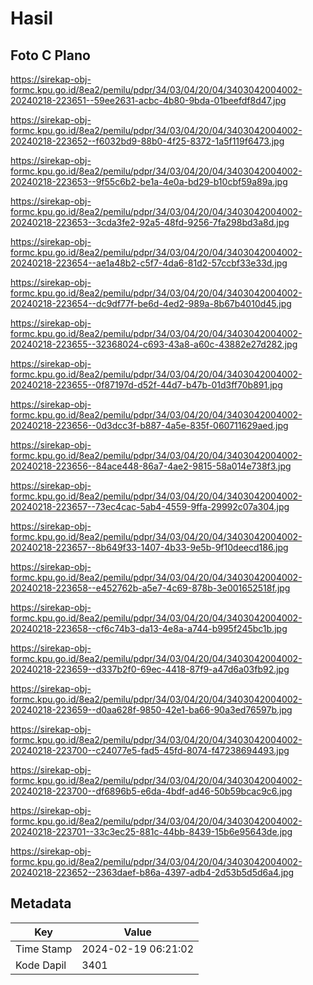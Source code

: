 # Hasil

## Foto C Plano

https://sirekap-obj-formc.kpu.go.id/8ea2/pemilu/pdpr/34/03/04/20/04/3403042004002-20240218-223651--59ee2631-acbc-4b80-9bda-01beefdf8d47.jpg

https://sirekap-obj-formc.kpu.go.id/8ea2/pemilu/pdpr/34/03/04/20/04/3403042004002-20240218-223652--f6032bd9-88b0-4f25-8372-1a5f119f6473.jpg

https://sirekap-obj-formc.kpu.go.id/8ea2/pemilu/pdpr/34/03/04/20/04/3403042004002-20240218-223653--9f55c6b2-be1a-4e0a-bd29-b10cbf59a89a.jpg

https://sirekap-obj-formc.kpu.go.id/8ea2/pemilu/pdpr/34/03/04/20/04/3403042004002-20240218-223653--3cda3fe2-92a5-48fd-9256-7fa298bd3a8d.jpg

https://sirekap-obj-formc.kpu.go.id/8ea2/pemilu/pdpr/34/03/04/20/04/3403042004002-20240218-223654--ae1a48b2-c5f7-4da6-81d2-57ccbf33e33d.jpg

https://sirekap-obj-formc.kpu.go.id/8ea2/pemilu/pdpr/34/03/04/20/04/3403042004002-20240218-223654--dc9df77f-be6d-4ed2-989a-8b67b4010d45.jpg

https://sirekap-obj-formc.kpu.go.id/8ea2/pemilu/pdpr/34/03/04/20/04/3403042004002-20240218-223655--32368024-c693-43a8-a60c-43882e27d282.jpg

https://sirekap-obj-formc.kpu.go.id/8ea2/pemilu/pdpr/34/03/04/20/04/3403042004002-20240218-223655--0f87197d-d52f-44d7-b47b-01d3ff70b891.jpg

https://sirekap-obj-formc.kpu.go.id/8ea2/pemilu/pdpr/34/03/04/20/04/3403042004002-20240218-223656--0d3dcc3f-b887-4a5e-835f-060711629aed.jpg

https://sirekap-obj-formc.kpu.go.id/8ea2/pemilu/pdpr/34/03/04/20/04/3403042004002-20240218-223656--84ace448-86a7-4ae2-9815-58a014e738f3.jpg

https://sirekap-obj-formc.kpu.go.id/8ea2/pemilu/pdpr/34/03/04/20/04/3403042004002-20240218-223657--73ec4cac-5ab4-4559-9ffa-29992c07a304.jpg

https://sirekap-obj-formc.kpu.go.id/8ea2/pemilu/pdpr/34/03/04/20/04/3403042004002-20240218-223657--8b649f33-1407-4b33-9e5b-9f10deecd186.jpg

https://sirekap-obj-formc.kpu.go.id/8ea2/pemilu/pdpr/34/03/04/20/04/3403042004002-20240218-223658--e452762b-a5e7-4c69-878b-3e001652518f.jpg

https://sirekap-obj-formc.kpu.go.id/8ea2/pemilu/pdpr/34/03/04/20/04/3403042004002-20240218-223658--cf6c74b3-da13-4e8a-a744-b995f245bc1b.jpg

https://sirekap-obj-formc.kpu.go.id/8ea2/pemilu/pdpr/34/03/04/20/04/3403042004002-20240218-223659--d337b2f0-69ec-4418-87f9-a47d6a03fb92.jpg

https://sirekap-obj-formc.kpu.go.id/8ea2/pemilu/pdpr/34/03/04/20/04/3403042004002-20240218-223659--d0aa628f-9850-42e1-ba66-90a3ed76597b.jpg

https://sirekap-obj-formc.kpu.go.id/8ea2/pemilu/pdpr/34/03/04/20/04/3403042004002-20240218-223700--c24077e5-fad5-45fd-8074-f47238694493.jpg

https://sirekap-obj-formc.kpu.go.id/8ea2/pemilu/pdpr/34/03/04/20/04/3403042004002-20240218-223700--df6896b5-e6da-4bdf-ad46-50b59bcac9c6.jpg

https://sirekap-obj-formc.kpu.go.id/8ea2/pemilu/pdpr/34/03/04/20/04/3403042004002-20240218-223701--33c3ec25-881c-44bb-8439-15b6e95643de.jpg

https://sirekap-obj-formc.kpu.go.id/8ea2/pemilu/pdpr/34/03/04/20/04/3403042004002-20240218-223652--2363daef-b86a-4397-adb4-2d53b5d5d6a4.jpg


## Metadata

| Key        | Value               |
| ---------- | ------------------- |
| Time Stamp | 2024-02-19 06:21:02 |
| Kode Dapil | 3401                |



